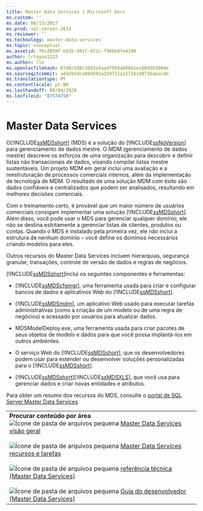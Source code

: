 ```yaml
---
title: Master Data Services | Microsoft Docs
ms.custom: ''
ms.date: 06/13/2017
ms.prod: sql-server-2014
ms.reviewer: ''
ms.technology: master-data-services
ms.topic: conceptual
ms.assetid: f6cd850f-b01b-491f-972c-f966b9fe4190
author: lrtoyou1223
ms.author: lle
ms.openlocfilehash: 87d8c588c3893a5aadf950a60681ec60d50309de
ms.sourcegitcommit: ad4d92dce894592a259721a1571b1d8736abacdb
ms.translationtype: MT
ms.contentlocale: pt-BR
ms.lasthandoff: 08/04/2020
ms.locfileid: "87574758"
---
```

# <a name="master-data-services"></a>Master Data Services
  O[!INCLUDE[ssMDSshort](../includes/ssmdsshort-md.md)] (MDS) é a solução do [!INCLUDE[ssNoVersion](../includes/ssnoversion-md.md)] para gerenciamento de dados mestre. O MDM (gerenciamento de dados mestre) descreve os esforços de uma organização para descobrir e definir listas não transacionais de dados, visando compilar listas mestre sustentáveis. Um projeto MDM em geral inclui uma avaliação e a reestruturação de processos comerciais internos, além da implementação de tecnologia de MDM. O resultado de uma solução MDM com êxito são dados confiáveis e centralizados que podem ser analisados, resultando em melhores decisões comerciais.

 Com o treinamento certo, é provável que um maior número de usuários comerciais consigam implementar uma solução [!INCLUDE[ssMDSshort](../includes/ssmdsshort-md.md)]. Além disso, você pode usar o MDS para gerenciar qualquer domínio; ele não se destina estritamente a gerenciar listas de clientes, produtos ou contas. Quando o MDS é instalado pela primeira vez, ele não inclui a estrutura de nenhum domínio – você define os domínios necessários criando modelos para eles.

 Outros recursos do Master Data Services incluem hierarquias, segurança granular, transações, controle de versão de dados e regras de negócios.

 [!INCLUDE[ssMDSshort](../includes/ssmdsshort-md.md)]inclui os seguintes componentes e ferramentas:

-   [!INCLUDE[ssMDScfgmgr](../includes/ssmdscfgmgr-md.md)], uma ferramenta usada para criar e configurar bancos de dados e aplicativos Web do [!INCLUDE[ssMDSshort](../includes/ssmdsshort-md.md)].

-   [!INCLUDE[ssMDSmdm](../includes/ssmdsmdm-md.md)], um aplicativo Web usado para executar tarefas administrativas (como a criação de um modelo ou de uma regra de negócios) e acessado por usuários para atualizar dados.

-   MDSModelDeploy.exe, uma ferramenta usada para criar pacotes de seus objetos de modelo e dados para que você possa implantá-los em outros ambientes.

-   O serviço Web do [!INCLUDE[ssMDSshort](../includes/ssmdsshort-md.md)], que os desenvolvedores podem usar para estender ou desenvolver soluções personalizadas para o [!INCLUDE[ssMDSshort](../includes/ssmdsshort-md.md)].

-   [!INCLUDE[ssMDSshort](../includes/ssmdsshort-md.md)][!INCLUDE[ssMDSXLS](../includes/ssmdsxls-md.md)], que você usa para gerenciar dados e criar novas entidades e atributos.

 Para obter um resumo dos recursos do MDS, consulte o [portal de SQL Server Master Data Services](https://go.microsoft.com/fwlink/?LinkID=214272).

|||
|-|-|
|**Procurar conteúdo por área**<br /> ![Ícone de pasta de arquivos pequena](../../2014/integration-services/media/filefolder-small.gif "Pequeno ícone de pasta de arquivos") [Master Data Services visão geral](master-data-services-overview-mds.md)<br /><br /> ![Ícone de pasta de arquivos pequena](../../2014/integration-services/media/filefolder-small.gif "Pequeno ícone de pasta de arquivos") [Master Data Services recursos e tarefas](../../2014/master-data-services/master-data-services-features-and-tasks.md)<br /><br /> ![Ícone de pasta de arquivos pequena](../../2014/integration-services/media/filefolder-small.gif "Pequeno ícone de pasta de arquivos") [referência técnica (Master Data Services)](technical-reference-master-data-services.md)<br /><br /> ![Ícone de pasta de arquivos pequena](../../2014/integration-services/media/filefolder-small.gif "Pequeno ícone de pasta de arquivos") [Guia do desenvolvedor (Master Data Services)](develop/master-data-services-developer-documentation.md)||


